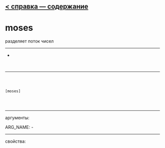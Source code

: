 [< справка — содержание](ceammc_lib.html)
---

# moses


разделяет поток чисел

---

-
<br>


---


```



[moses]


            
```

---
аргументы:

ARG_NAME: -<br>

---
свойства:


